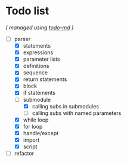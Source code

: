 # Todo list

_\( managed using [todo-md](https://github.com/Hypercubed/todo-md) \)_

- [ ] parser
  - [x] statements
  - [x] expressions
  - [x] parameter lists
  - [x] definitions
  - [x] sequence
  - [x] return statements
  - [x] block
  - [x] if statements
  - [ ] submodule
    - [x] calling subs in submodules
    - [ ] calling subs with named parameters
  - [x] while loop
  - [x] for loop
  - [x] handle/except
  - [x] import
  - [x] script
- [ ] refactor
